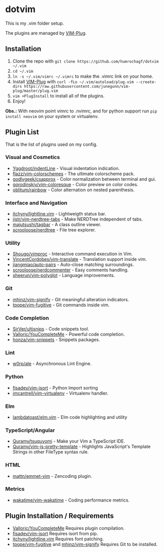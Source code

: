 # dotvim

This is my .vim folder setup.

The plugins are managed by [VIM-Plug](https://github.com/junegunn/vim-plug).

## Installation

1. Clone the repo with `git clone https://github.com/humrochagf/dotvim ~/.vim`
2. `cd ~/.vim`
3. `ln -s ~/.vim/vimrc ~/.vimrc` to make the .vimrc link on your home.
4. Install [VIM-Plug](https://github.com/junegunn/vim-plug) with `curl -fLo ~/.vim/autoload/plug.vim --create-dirs https://raw.githubusercontent.com/junegunn/vim-plug/master/plug.vim`
5. `vim +PlugInstall` to install all of the plugins.
6. Enjoy!

**Obs.:** With neovim point vimrc to .nvimrc, and for python support run `pip install neovim` on your system or virtualenv.

## Plugin List

That is the list of plugins used on my config.

### Visual and Cosmetics

* [Yggdroot/indentLine](https://github.com/Yggdroot/indentLine) - Visual indentation indication.
* [flazz/vim-colorschemes](https://github.com/flazz/vim-colorschemes) - The ultimate colorscheme pack.
* [godlygeek/csapprox](https://github.com/godlygeek/csapprox) - Color normalization between terminal and gui.
* [gorodinskiy/vim-coloresque](https://github.com/gorodinskiy/vim-coloresque) - Color preview on color codes.
* [oblitum/rainbow](https://github.com/oblitum/rainbow) - Color alternation on nested parenthesis.

### Interface and Navigation

* [itchyny/lightline.vim](https://github.com/itchyny/lightline.vim) - Lightweigth status bar.
* [jistr/vim-nerdtree-tabs](https://github.com/jistr/vim-nerdtree-tabs) - Make NERDTree independent of tabs.
* [majutsushi/tagbar](https://github.com/majutsushi/tagbar) - A class outline viewer.
* [scrooloose/nerdtree](https://github.com/scrooloose/nerdtree) - File tree explorer.

### Utility

* [Shougo/vimproc](https://github.com/Shougo/vimproc) - Interactive command execution in Vim.
* [VincentCordobes/vim-translate](https://github.com/vincentcordobes/vim-translate) - Translation support inside vim.
* [jiangmiao/auto-pairs](https://github.com/jiangmiao/auto-pairs) - Auto-close matching surroundings.
* [scrooloose/nerdcommenter](https://github.com/scrooloose/nerdcommenter) - Easy comments handling.
* [sheerun/vim-polyglot](https://github.com/sheerun/vim-polyglot) - Language improvements.

### Git

* [mhinz/vim-signify](https://github.com/mhinz/vim-signify) - Git meaningful alteration indicators.
* [tpope/vim-fugitive](https://github.com/tpope/vim-fugitive) - Git commands inside vim.

### Code Completion

* [SirVer/ultisnips](https://github.com/SirVer/ultisnips) - Code snippets tool.
* [Valloric/YouCompleteMe](https://github.com/Valloric/YouCompleteMe) - Powerful code completion.
* [honza/vim-snippets](https://github.com/honza/vim-snippets) - Snippets packages.

### Lint

* [w0rp/ale](https://github.com/w0rp/ale) - Asynchronous Lint Engine.

### Python

* [fisadev/vim-isort](https://github.com/fisadev/vim-isort) - Python Import sorting
* [jmcantrell/vim-virtualenv](https://github.com/jmcantrell/vim-virtualenv) - Virtualenv handler.

### Elm

* [lambdatoast/elm.vim](https://github.com/lambdatoast/elm.vim) - Elm code highlighting and utility

### TypeScript/Angular

* [Quramy/tsuquyomi](https://github.com/Quramy/tsuquyomi) - Make your Vim a TypeScript IDE.
* [Quramy/vim-js-pretty-template](https://github.com/Quramy/vim-js-pretty-template) - Highlights JavaScript's Template Strings in other FileType syntax rule.

### HTML

* [mattn/emmet-vim](https://github.com/mattn/emmet-vim) - Zencoding plugin.

### Metrics

* [wakatime/vim-wakatime](https://github.com/wakatime/vim-wakatime) - Coding performance metrics.

## Plugin Installation / Requirements

* [Valloric/YouCompleteMe](https://github.com/Valloric/YouCompleteMe) Requires plugin compilation.
* [fisadev/vim-isort](https://github.com/fisadev/vim-isort) Requires isort from pip.
* [itchyny/lightline.vim](https://github.com/itchyny/lightline.vim) Requires font patching.
* [tpope/vim-fugitive](https://github.com/tpope/vim-fugitive) and [mhinz/vim-signify](https://github.com/mhinz/vim-signify) Requires Git to be installed.
